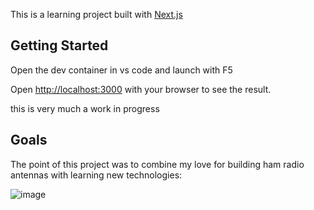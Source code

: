 This is a learning project built with [Next.js](https://nextjs.org/)

## Getting Started

Open the dev container in vs code and launch with F5




Open [http://localhost:3000](http://localhost:3000) with your browser to see the result.


this is very much a work in progress 



## Goals

The point of this project was to combine my love for building ham radio antennas with learning new technologies:

![image](https://user-images.githubusercontent.com/29810/192162680-bf003025-a79c-4b88-8608-b07d62aa2e92.png)
